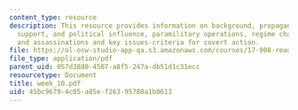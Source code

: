 ```yaml
---
content_type: resource
description: This resource provides information on background, propaganda, intelligence
  support, and political influence, paramilitary operations, regime change, coups,
  and assassinations and key issues-criteria for covert action.
file: https://ol-ocw-studio-app-qa.s3.amazonaws.com/courses/17-908-reading-seminar-in-social-science-intelligence-and-national-security-fall-2005/45bc96794c05a85ef26395780a1b0613_week_10.pdf
file_type: application/pdf
parent_uid: 057d3880-4507-a8f5-247a-db51d1c31ecc
resourcetype: Document
title: week_10.pdf
uid: 45bc9679-4c05-a85e-f263-95780a1b0613
---
```

